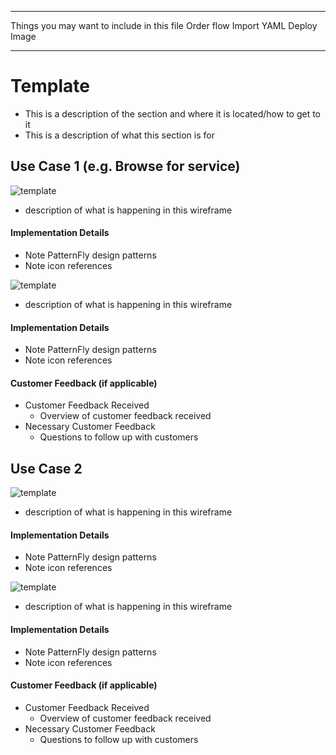 *******************************
Things you may want to include in this file
Order flow
Import YAML
Deploy Image

*******************************


# Template

- This is a description of the section and where it is located/how to get to it
- This is a description of what this section is for


## Use Case 1 (e.g. Browse for service)

![template](img/template-01.png)
- description of what is happening in this wireframe

#### Implementation Details
  - Note PatternFly design patterns
  - Note icon references

![template](img/template-02.png)
- description of what is happening in this wireframe

#### Implementation Details
  - Note PatternFly design patterns
  - Note icon references

#### Customer Feedback (if applicable)
- Customer Feedback Received
  - Overview of customer feedback received
- Necessary Customer Feedback
  - Questions to follow up with customers


## Use Case 2

![template](img/template-03.png)
- description of what is happening in this wireframe

#### Implementation Details
  - Note PatternFly design patterns
  - Note icon references

![template](img/template-04.png)
- description of what is happening in this wireframe

#### Implementation Details
  - Note PatternFly design patterns
  - Note icon references

#### Customer Feedback (if applicable)
- Customer Feedback Received
  - Overview of customer feedback received
- Necessary Customer Feedback
  - Questions to follow up with customers

